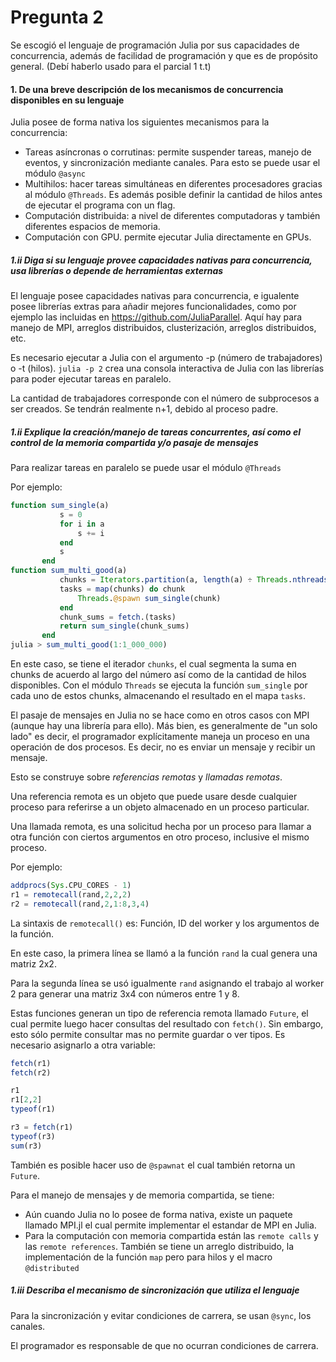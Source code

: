 # Pregunta 2

Se escogió el lenguaje de programación Julia por sus capacidades de concurrencia, además de facilidad de programación y que es de propósito general. (Debí haberlo usado para el parcial 1 t.t)

#### 1. De una breve descripción de los mecanismos de concurrencia disponibles en su lenguaje

Julia posee de forma nativa los siguientes mecanismos para la concurrencia:

- Tareas asíncronas o corrutinas: permite suspender tareas, manejo de eventos, y sincronización mediante canales. Para esto se puede usar el módulo `@async`
- Multihilos: hacer tareas simultáneas en diferentes procesadores gracias al módulo `@Threads`. Es además posible definir la cantidad de hilos antes de ejecutar el programa con un flag.
- Computación distribuida: a nivel de diferentes computadoras y también diferentes espacios de memoria.
- Computación con GPU. permite ejecutar Julia directamente en GPUs.


##### 1.ii Diga si su lenguaje provee capacidades nativas para concurrencia, usa librerías o depende de herramientas externas

El lenguaje posee capacidades nativas para concurrencia, e igualente posee librerías extras para añadir mejores funcionalidades, como por ejemplo las incluidas en https://github.com/JuliaParallel. Aquí hay para manejo de MPI, arreglos distribuidos, clusterización, arreglos distribuidos, etc.

Es necesario ejecutar a Julia con el argumento -p (número de trabajadores) o -t (hilos). `julia -p 2` crea una consola interactiva de Julia con las librerías para poder ejecutar tareas en paralelo.

La cantidad de trabajadores corresponde con el número de subprocesos  a ser creados. Se tendrán realmente n+1, debido al proceso padre.

##### 1.ii Explique la creación/manejo de tareas concurrentes, así como el control de la memoria compartida y/o pasaje de mensajes

Para realizar tareas en paralelo se puede usar el módulo `@Threads`

Por ejemplo:

```Julia
function sum_single(a)
           s = 0
           for i in a
               s += i
           end
           s
       end
function sum_multi_good(a)
           chunks = Iterators.partition(a, length(a) ÷ Threads.nthreads())
           tasks = map(chunks) do chunk
               Threads.@spawn sum_single(chunk)
           end
           chunk_sums = fetch.(tasks)
           return sum_single(chunk_sums)
       end
julia > sum_multi_good(1:1_000_000)
```

En este caso, se tiene el iterador `chunks`, el cual segmenta la suma en chunks de acuerdo al largo del número así como de la cantidad de hilos disponibles. Con el módulo `Threads` se ejecuta la función `sum_single` por cada uno de estos chunks, almacenando el resultado en el mapa `tasks`.

El pasaje de mensajes en Julia no se hace como en otros casos con MPI (aunque hay una librería para ello). Más bien, es generalmente de "un solo lado" es decir, el programador explícitamente maneja un proceso en una operación de dos procesos. Es decir, no es enviar un mensaje y recibir un mensaje.

Esto se construye sobre _referencias remotas_ y _llamadas remotas_.

Una referencia remota es un objeto que puede usare desde cualquier proceso para referirse a un objeto almacenado en un proceso particular.

Una llamada remota, es una solicitud hecha por un proceso para llamar a otra función con ciertos argumentos en otro proceso, inclusive el mismo proceso.

Por ejemplo:

```Julia
addprocs(Sys.CPU_CORES - 1)
r1 = remotecall(rand,2,2,2)
r2 = remotecall(rand,2,1:8,3,4)
```

La sintaxis de `remotecall()` es: Función, ID del worker y los argumentos de la función. 

En este caso, la primera línea se llamó a la función `rand` la cual genera una matriz 2x2.

Para la segunda línea se usó igualmente `rand` asignando el trabajo al worker 2 para generar una matriz 3x4 con números entre 1 y 8.

Estas funciones generan un tipo de referencia remota llamado `Future`, el cual permite luego hacer consultas del resultado con `fetch()`. Sin embargo, esto sólo permite consultar mas no permite guardar o ver tipos. Es necesario asignarlo a otra variable:

```Julia
fetch(r1)
fetch(r2)

r1
r1[2,2]
typeof(r1)

r3 = fetch(r1)
typeof(r3)
sum(r3)
```

También es posible hacer uso de `@spawnat` el cual también retorna un `Future`.


Para el manejo de mensajes y de memoria compartida, se tiene:

- Aún cuando Julia no lo posee de forma nativa, existe un paquete llamado MPI.jl el cual permite implementar el estandar de MPI en Julia.
- Para la computación con memoria compartida están las `remote calls` y las `remote references`. También se tiene un arreglo distribuido, la implementación de la función `map` pero para hilos y el macro `@distributed`


##### 1.iii Describa el mecanismo de sincronización que utiliza el lenguaje

Para la sincronización y evitar condiciones de carrera, se usan `@sync`, los canales. 

El programador es responsable de que no ocurran condiciones de carrera. 